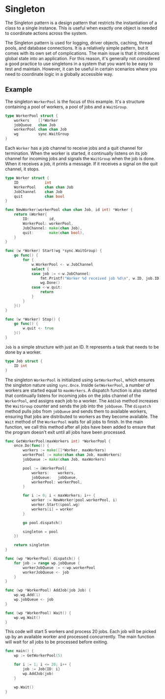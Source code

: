 # Singleton

The Singleton pattern is a design pattern that restricts the instantiation of a class to a single instance. This is useful when exactly one object is needed to coordinate actions across the system.

The Singleton pattern is used for logging, driver objects, caching, thread pools, and database connections. It is a relatively simple pattern, but it comes with its own set of complications. The main issue is that it introduces global state into an application. For this reason, it's generally not considered a good practice to use singletons in a system that you want to be easy to test and maintain. However, it can be useful in certain scenarios where you need to coordinate logic in a globally accessible way.

## Example

The singleton `WorkerPool` is the focus of this example. It's a structure containing a pool of workers, a pool of jobs and a `WaitGroup`.

```go
type WorkerPool struct {
	workers    []*Worker
	jobQueue   chan Job
	workerPool chan chan Job
	wg         sync.WaitGroup
}
```

Each `Worker` has a job channel to receive jobs and a quit channel for termination. When the worker is started, it continually listens on its job channel for incoming jobs and signals the `WaitGroup` when the job is done. When it receives a job, it prints a message. If it receives a signal on the quit channel, it stops.

```go
type Worker struct {
	ID            int
	WorkerPool    chan chan Job
	JobChannel    chan Job
	quit          chan bool
}

func NewWorker(workerPool chan chan Job, id int) *Worker {
	return &Worker{
		ID:         id,
		WorkerPool: workerPool,
		JobChannel: make(chan Job),
		quit:       make(chan bool),
	}
}

func (w *Worker) Start(wg *sync.WaitGroup) {
	go func() {
		for {
			w.WorkerPool <- w.JobChannel
			select {
			case job := <-w.JobChannel:
				fmt.Printf("Worker %d received job %d\n", w.ID, job.ID)
				wg.Done()
			case <-w.quit:
				return
			}
		}
	}()
}

func (w *Worker) Stop() {
	go func() {
		w.quit <- true
	}()
}
```

`Job` is a simple structure with just an ID. It represents a task that needs to be done by a worker.

```go
type Job struct {
	ID int
}
```

The singleton `WorkerPool` is initialized using `GetWorkerPool`, which ensures the singleton nature using `sync.Once`. Inside `GetWorkerPool`, a number of workers are started equal to `maxWorkers`. A dispatch function is also started that continually listens for incoming jobs on the jobs channel of the `WorkerPool`, and assigns each job to a worker. The `AddJob` method increases the `WaitGroup` counter and sends the job into the `jobQueue`. The `dispatch` method pulls jobs from `jobQueue` and sends them to available workers, ensuring that jobs are distributed to workers as they become available. The `Wait` method of the `WorkerPool` waits for all jobs to finish. In the main function, we call this method after all jobs have been added to ensure that the program doesn't exit until all jobs have been processed.

```go
func GetWorkerPool(maxWorkers int) *WorkerPool {
	once.Do(func() {
		workers := make([]*Worker, maxWorkers)
		workerPool := make(chan chan Job, maxWorkers)
		jobQueue := make(chan Job, maxWorkers)

		pool := &WorkerPool{
			workers:    workers,
			jobQueue:   jobQueue,
			workerPool: workerPool,
		}

		for i := 0; i < maxWorkers; i++ {
			worker := NewWorker(pool.workerPool, i)
			worker.Start(&pool.wg)
			workers[i] = worker
		}

		go pool.dispatch()

		singleton = pool
	})

	return singleton
}

func (wp *WorkerPool) dispatch() {
	for job := range wp.jobQueue {
		workerJobQueue := <-wp.workerPool
		workerJobQueue <- job
	}
}

func (wp *WorkerPool) AddJob(job Job) {
	wp.wg.Add(1)
	wp.jobQueue <- job
}

func (wp *WorkerPool) Wait() {
	wp.wg.Wait()
}
```

This code will start 5 workers and process 20 jobs. Each job will be picked up by an available worker and processed concurrently. The main function will wait for all jobs to be processed before exiting.

```go
func main() {
	wp := GetWorkerPool(5)

	for i := 1; i <= 20; i++ {
		job := Job{ID: i}
		wp.AddJob(job)
	}

	wp.Wait()
}
```
